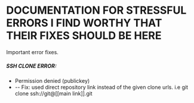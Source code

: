 # DOCUMENTATION FOR STRESSFUL ERRORS I FIND WORTHY THAT THEIR FIXES SHOULD BE HERE
Important error fixes.


##### SSH CLONE ERROR:
- Permission denied (publickey)
- -- Fix: used direct repository link instead of the given clone urls. i.e git clone ssh://git@[[main link]].git
